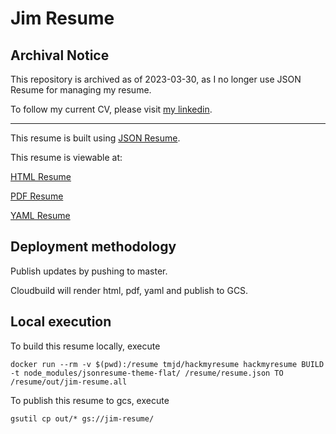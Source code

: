 # Jim Resume

## Archival Notice

This repository is archived as of 2023-03-30, as I no longer use JSON Resume for managing my resume.

To follow my current CV, please visit [my linkedin](https://www.linkedin.com/in/jim80net/).

---


This resume is built using [JSON Resume](https://jsonresume.org/). 

This resume is viewable at: 

[HTML Resume](https://storage.googleapis.com/jim-resume/jim-resume.html)

[PDF Resume](https://storage.googleapis.com/jim-resume/jim-resume.pdf)

[YAML Resume](https://storage.googleapis.com/jim-resume/jim-resume.yml)


## Deployment methodology
Publish updates by pushing to master. 

Cloudbuild will render html, pdf, yaml and publish to GCS. 



## Local execution
To build this resume locally, execute

```
docker run --rm -v $(pwd):/resume tmjd/hackmyresume hackmyresume BUILD -t node_modules/jsonresume-theme-flat/ /resume/resume.json TO /resume/out/jim-resume.all

```

To publish this resume to gcs, execute

```
gsutil cp out/* gs://jim-resume/
```
